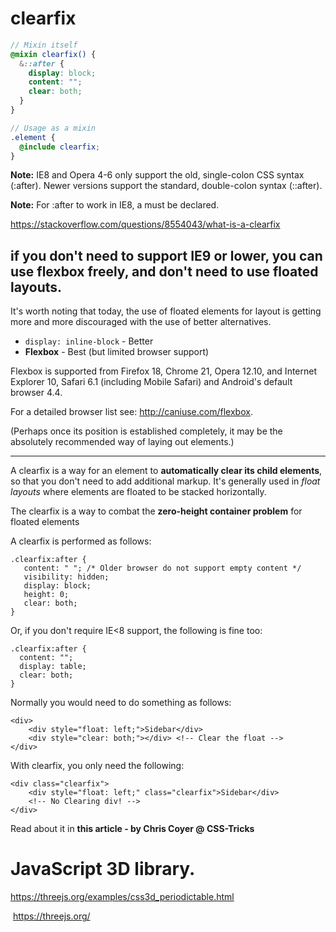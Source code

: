 # clearfix

```scss
// Mixin itself
@mixin clearfix() {
  &::after {
    display: block;
    content: "";
    clear: both;
  }
}

// Usage as a mixin
.element {
  @include clearfix;
}
```



**Note:** IE8 and Opera 4-6 only support the old, single-colon CSS syntax (:after). Newer versions support the standard, double-colon syntax (::after).

**Note:** For :after to work in IE8, a [](https://www.w3schools.com/tags/tag_doctype.asp) must be declared.

https://stackoverflow.com/questions/8554043/what-is-a-clearfix

## if you don't need to support IE9 or lower, you can use flexbox freely, and don't need to use floated layouts.

It's worth noting that today, the use of floated elements for layout is getting more and more discouraged with the use of better alternatives.

- `display: inline-block` - Better
- **Flexbox** - Best (but limited browser support)

Flexbox is supported from Firefox 18, Chrome 21, Opera 12.10, and Internet Explorer 10, Safari 6.1 (including Mobile Safari) and Android's default browser 4.4.

For a detailed browser list see: <http://caniuse.com/flexbox>.

(Perhaps once its position is established completely, it may be the absolutely recommended way of laying out elements.)

------

A clearfix is a way for an element to **automatically clear its child elements**, so that you don't need to add additional markup. It's generally used in *float layouts* where elements are floated to be stacked horizontally.

The clearfix is a way to combat the **zero-height container problem** for floated elements

A clearfix is performed as follows:

```
.clearfix:after {
   content: " "; /* Older browser do not support empty content */
   visibility: hidden;
   display: block;
   height: 0;
   clear: both;
}
```

Or, if you don't require IE<8 support, the following is fine too:

```
.clearfix:after {
  content: "";
  display: table;
  clear: both;
}
```

Normally you would need to do something as follows:

```
<div>
    <div style="float: left;">Sidebar</div>
    <div style="clear: both;"></div> <!-- Clear the float -->
</div>
```

With clearfix, you only need the following:

```
<div class="clearfix">
    <div style="float: left;" class="clearfix">Sidebar</div>
    <!-- No Clearing div! -->
</div>
```

Read about it in **this article - by Chris Coyer @ CSS-Tricks**



# JavaScript 3D library.

https://threejs.org/examples/css3d_periodictable.html

 <https://threejs.org/>